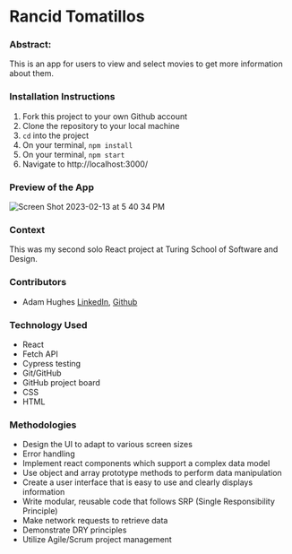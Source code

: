# Rancid Tomatillos

### Abstract:
This is an app for users to view and select movies to get more information about them.

### Installation Instructions
1. Fork this project to your own Github account
2. Clone the repository to your local machine
3. `cd` into the project
4. On your terminal, `npm install`
5. On your terminal, `npm start`
6. Navigate to http://localhost:3000/

### Preview of the App
![Screen Shot 2023-02-13 at 5 40 34 PM](https://user-images.githubusercontent.com/36003417/218590832-06719271-0779-41dd-830a-a52aea84270e.png)

### Context
This was my second solo React project at Turing School of Software and Design. 

### Contributors
- Adam Hughes [LinkedIn](https://www.linkedin.com/in/front-end-adam/), [Github](https://github.com/ajh0050)<br>

### Technology Used
- React
- Fetch API
- Cypress testing
- Git/GitHub
- GitHub project board
- CSS
- HTML

### Methodologies
- Design the UI to adapt to various screen sizes
- Error handling
- Implement react components which support a complex data model
- Use object and array prototype methods to perform data manipulation
- Create a user interface that is easy to use and clearly displays information
- Write modular, reusable code that follows SRP (Single Responsibility Principle)
- Make network requests to retrieve data
- Demonstrate DRY principles
- Utilize Agile/Scrum project management
